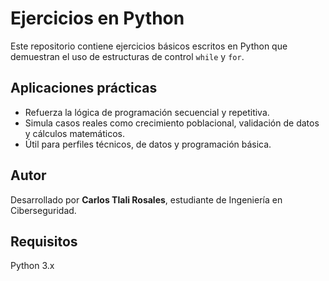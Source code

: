 # Ejercicios en Python

Este repositorio contiene ejercicios básicos escritos en Python que demuestran el uso de estructuras de control `while` y `for`.

## Aplicaciones prácticas
- Refuerza la lógica de programación secuencial y repetitiva.
- Simula casos reales como crecimiento poblacional, validación de datos y cálculos matemáticos.
- Útil para perfiles técnicos, de datos y programación básica.

## Autor
Desarrollado por **Carlos Tlali Rosales**, estudiante de Ingeniería en Ciberseguridad.  


## Requisitos
Python 3.x

